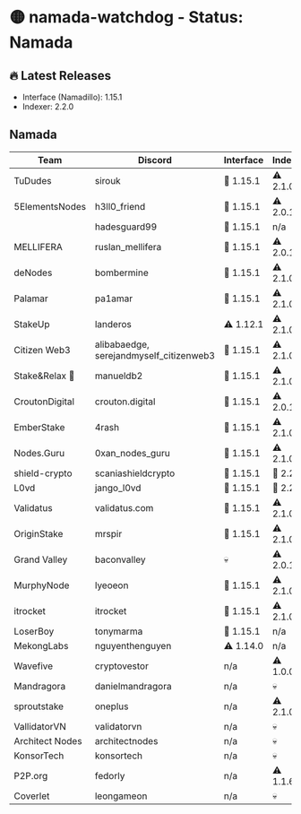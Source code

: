 # 🟡 namada-watchdog - Status: Namada

## 🔥 Latest Releases
- Interface (Namadillo): 1.15.1
- Indexer: 2.2.0

## Namada
| Team | Discord | Interface | Indexer |
|------|---------|-----------|---------|
| TuDudes | sirouk | 🎉 1.15.1 | ⚠️ 2.1.0 |
| 5ElementsNodes | h3ll0_friend | 🎉 1.15.1 | ⚠️ 2.0.1 |
|  | hadesguard99 | 🎉 1.15.1 | n/a |
| MELLIFERA | ruslan_mellifera | 🎉 1.15.1 | ⚠️ 2.0.1 |
| deNodes | bombermine | 🎉 1.15.1 | ⚠️ 2.1.0 |
| Palamar | pa1amar | 🎉 1.15.1 | ⚠️ 2.1.0 |
| StakeUp | landeros | ⚠️ 1.12.1 | ⚠️ 2.1.0 |
| Citizen Web3 | alibabaedge, serejandmyself_citizenweb3 | 🎉 1.15.1 | ⚠️ 2.1.0 |
| Stake&Relax 🦥 | manueldb2 | 🎉 1.15.1 | ⚠️ 2.1.0 |
| CroutonDigital | crouton.digital | 🎉 1.15.1 | ⚠️ 2.0.1 |
| EmberStake | 4rash | 🎉 1.15.1 | ⚠️ 2.1.0 |
| Nodes.Guru | 0xan_nodes_guru | 🎉 1.15.1 | ⚠️ 2.1.0 |
| shield-crypto | scaniashieldcrypto | 🎉 1.15.1 | 🎉 2.2.0 |
| L0vd | jango_l0vd | 🎉 1.15.1 | 🎉 2.2.0 |
| Validatus | validatus.com | 🎉 1.15.1 | ⚠️ 2.1.0 |
| OriginStake | mrspir | 🎉 1.15.1 | ⚠️ 2.1.0 |
| Grand Valley | baconvalley | 💀 | ⚠️ 2.0.1 |
| MurphyNode | lyeoeon | 🎉 1.15.1 | ⚠️ 2.1.0 |
| itrocket | itrocket | 🎉 1.15.1 | ⚠️ 2.1.0 |
| LoserBoy | tonymarma | 🎉 1.15.1 | n/a |
| MekongLabs | nguyenthenguyen | ⚠️ 1.14.0 | n/a |
| Wavefive | cryptovestor | n/a | ⚠️ 1.0.0 |
| Mandragora | danielmandragora | n/a | 💀 |
| sproutstake | oneplus | n/a | ⚠️ 2.1.0 |
| VallidatorVN | validatorvn | n/a | 💀 |
| Architect Nodes | architectnodes | n/a | 💀 |
| KonsorTech | konsortech | n/a | 💀 |
| P2P.org | fedorly | n/a | ⚠️ 1.1.6 |
| Coverlet | leongameon | n/a | 💀 |